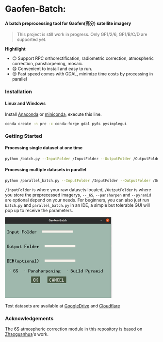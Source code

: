 # Gaofen-Batch:
#### A batch preprocessing tool for Gaofen(高分) satellite imagery

>This project is still work in progress. Only GF1/2/6, GF1/B/C/D are supported yet.

**Hightlight**
- :wink: Support RPC orthorectification, radiometric correction, atmospheric correction, pansharpening, mosaic.
- :yum: Convenient to install and easy to run.
- :heart_eyes: Fast speed comes with GDAL, minimize time costs by processing in parallel

### Installation
#### Linux and Windows

Install [Anaconda](https://docs.anaconda.com/anaconda/install/) or [miniconda](https://docs.conda.io/projects/conda/en/latest/user-guide/install/), execute this line.
```bash
conda create -n pre -c conda-forge gdal py6s pysimplegui
```

### Getting Started
#### Processing single dataset at one time
```bash
python /batch.py --InputFolder /InputFolder --OutputFolder /OutputFolder --_6S --pansharpen --pyramid
```
#### Processing multiple datasets in parallel
```bash
python /parallel_batch.py --InputFolder /InputFolder --OutputFolder /OutputFolder --_6S --pansharpen --pyramid --n_parallel 3
```
`/InputFolder` is where your raw datasets located,  `/OutputFolder` is where you store the preprecessed imagerys, `--_6S`, `--pansharpen` and `--pyramid` are optional depend on your needs.
For beginners, you can also just run `batch.py` and `parallel_batch.py` in an IDE, a simple but tolerable GUI will pop up to receive the parameters.

<img src="doc/2020-12-28_15-34.png" width="350">

Test datasets are available at [GoogleDrive](https://drive.google.com/drive/folders/1XeAxqUphI9D8pufh0HUBWtQn5WDfPPfc?usp=sharing) and [Cloudflare](https://icy-sun-e02a.genghisyang.workers.dev)

### Acknowledgements

The 6S atmospheric correction module in this repository is based on [Zhaoguanhua](https://github.com/Zhaoguanhua/AtmosphericCorrection)'s work.
